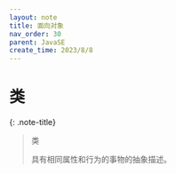 ```yaml
---
layout: note
title: 面向对象
nav_order: 30
parent: JavaSE
create_time: 2023/8/8
---
```


# 类

{: .note-title}
> 类
> 
> 具有相同属性和行为的事物的抽象描述。

